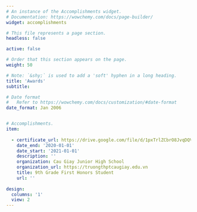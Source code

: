 ```yaml
---
# An instance of the Accomplishments widget.
# Documentation: https://wowchemy.com/docs/page-builder/
widget: accomplishments

# This file represents a page section.
headless: false

active: false

# Order that this section appears on the page.
weight: 50

# Note: `&shy;` is used to add a 'soft' hyphen in a long heading.
title: 'Awards'
subtitle:

# Date format
#   Refer to https://wowchemy.com/docs/customization/#date-format
date_format: Jan 2006


# Accomplishments.
item:
    
  - certificate_url: https://drive.google.com/file/d/1pxTrlZCbrO8JvqDQVyzlk2ua2Utvm25b/view?usp=sharing
    date_end: '2020-01-01'
    date_start: '2021-01-01'
    description: ''
    organization: Cau Giay Junior High School
    organization_url: https://truongthptcaugiay.edu.vn
    title: 9th Grade First Honors Student
    url: ''
      
design:
  columns: '1'
  view: 2
---
```

